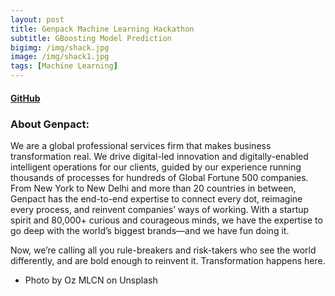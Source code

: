 ```yaml
---
layout: post
title: Genpack Machine Learning Hackathon
subtitle: GBoosting Model Prediction
bigimg: /img/shack.jpg
image: /img/shack1.jpg
tags: [Machine Learning]
---
```

#### [GitHub](https://github.com/Pyligent/Genpack_machine_learning_hackathon)
### About Genpact:
We are a global professional services firm that makes business transformation real. We drive digital-led innovation and 
digitally-enabled intelligent operations for our clients, guided by our experience running thousands of processes for hundreds 
of Global Fortune 500 companies. From New York to New Delhi and more than 20 countries in between, Genpact has the end-to-end 
expertise to connect every dot, reimagine every process, and reinvent companies’ ways of working. With a startup spirit and 80,000+ 
curious and courageous minds, we have the expertise to go deep with the world’s biggest brands—and we have fun doing it.
 
Now, we’re calling all you rule-breakers and risk-takers who see the world differently, and are bold enough to reinvent it. 
Transformation happens here.


- Photo by Oz MLCN on Unsplash
